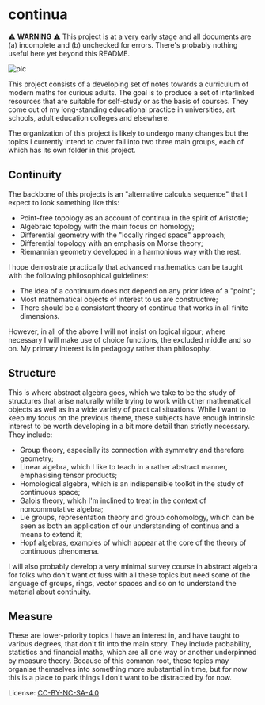 # continua

:warning: **WARNING** :warning:
This project is at a very early stage and all documents are (a) incomplete and (b) unchecked for errors. There's probably nothing useful here yet beyond this README.

![pic](https://user-images.githubusercontent.com/5106495/232745514-905844bb-702e-4c81-95af-978678c6ff50.png)

This project consists of a developing set of notes towards a curriculum of modern maths for curious adults. The goal is to produce a set of interlinked resources that are suitable for self-study or as the basis of courses. They come out of my long-standing educational practice in universities, art schools, adult education colleges and elsewhere.

The organization of this project is likely to undergo many changes but the topics I currently intend to cover fall into two three main groups, each of which has its own folder in this project.

## Continuity

The backbone of this projects is an "alternative calculus sequence" that I expect to look something like this:

* Point-free topology as an account of continua in the spirit of Aristotle;
* Algebraic topology with the main focus on homology;
* Differential geometry with the "locally ringed space" approach;
* Differential topology with an emphasis on Morse theory;
* Riemannian geometry developed in a harmonious way with the rest.

I hope demostrate practically that advanced mathematics can be taught with the following philosophical guidelines:

* The idea of a continuum does not depend on any prior idea of a "point";
* Most mathematical objects of interest to us are constructive;
* There should be a consistent theory of continua that works in all finite dimensions.

However, in all of the above I will not insist on logical rigour; where necessary I will make use of choice functions, the excluded middle and so on. My primary interest is in pedagogy rather than philosophy.

## Structure

This is where abstract algebra goes, which we take to be the study of structures that arise naturally while trying to work with other mathematical objects as well as in a wide variety of practical situations. While I want to keep my focus on the previous theme, these subjects have enough intrinsic interest to be worth developing in a bit more detail than strictly necessary. They include:

* Group theory, especially its connection with symmetry and therefore geometry;
* Linear algebra, which I like to teach in a rather abstract manner, emphasising tensor products;
* Homological algebra, which is an indispensible toolkit in the study of continuous space;
* Galois theory, which I'm inclined to treat in the context of noncommutative algebra;
* Lie groups, representation theory and group cohomology, which can be seen as both an application of our understanding of continua and a means to extend it;
* Hopf algebras, examples of which appear at the core of the theory of continuous phenomena.

I will also probably develop a very minimal survey course in abstract algebra for folks who don't want ot fuss with all these topics but need some of the language of groups, rings, vector spaces and so on to understand the material about continuity.

## Measure

These are lower-priority topics I have an interest in, and have taught to various degrees, that don't fit into the main story. They include probability, statistics and financial maths, which are all one way or another underpinned by measure theory. Because of this common root, these topics may organise themselves into something more substantial in time, but for now this is a place to park things I don't want to be distracted by for now.

License: [CC-BY-NC-SA-4.0](https://creativecommons.org/licenses/by-nc-sa/4.0/)
